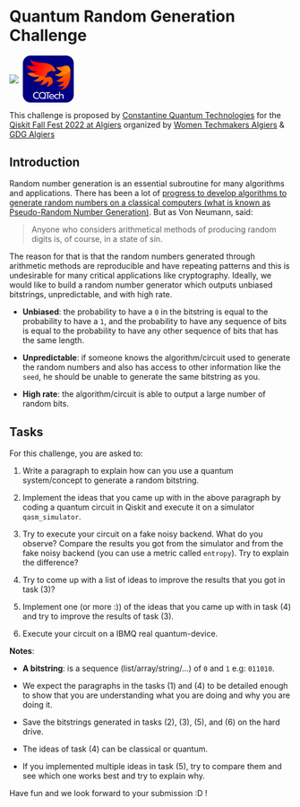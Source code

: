 # Quantum Random Generation Challenge

<p float="middle" style="pointer-events:none;">
  <img align="middle" src="https://qiskit-fall-fest-algiers.wtmalgiers.org/_next/static/media/QiskitHero.94cd5459.png" width="26%"/>
  <picture>
  <img align="middle" width="54%"/>
  </picture>
  <img align="middle" src="logos/bleu_back_white_text_zoomed.png" width="18%"/>
  
</p>

This challenge is proposed by [Constantine Quantum Technologies](https://cqtech.org/) for the [Qiskit Fall Fest 2022 at Algiers](https://qiskit-fall-fest-algiers.wtmalgiers.org/) organized by [Women Techmakers Algiers](https://www.linkedin.com/company/wtm-algiers/) & [GDG Algiers](https://www.gdgalgiers.com/)

## Introduction

Random number generation is an essential subroutine for many algorithms and applications. There has been a lot of [progress to develop algorithms to generate random numbers on a classical computers (what is known as Pseudo-Random Number Generation)](https://towardsdatascience.com/where-does-python-get-its-random-numbers-from-81dece23b712). But as Von Neumann, said:

> Anyone who considers arithmetical methods of producing random digits is, of course, in a state of sin.

The reason for that is that the random numbers generated through arithmetic methods are reproducible and have repeating patterns and this is undesirable for many critical applications like cryptography. Ideally, we would like to build a random number generator which outputs unbiased bitstrings, unpredictable, and with high rate.

- **Unbiased**: the probability to have a `0` in the bitstring is equal to the probability to have a `1`, and the probability to have any sequence of bits is equal to the probability to have any other sequence of bits that has the same length.

- **Unpredictable**: if someone knows the algorithm/circuit used to generate the random numbers and also has access to other information like the `seed`, he should be unable to generate the same bitstring as you.

- **High rate**: the algorithm/circuit is able to output a large number of random bits.

## Tasks

For this challenge, you are asked to:

1. Write a paragraph to explain how can you use a quantum system/concept to generate a random bitstring.

2. Implement the ideas that you came up with in the above paragraph by coding a quantum circuit in Qiskit and execute it on a simulator `qasm_simulator`.

3. Try to execute your circuit on a fake noisy backend. What do you observe? Compare the results you got from the simulator and from the fake noisy backend (you can use a metric called `entropy`). Try to explain the difference?

4. Try to come up with a list of ideas to improve the results that you got in task (3)?

5. Implement one (or more :)) of the ideas that you came up with in task (4) and try to improve the results of task (3).

6. Execute your circuit on a IBMQ real quantum-device.

**Notes**:

- **A bitstring**: is a sequence (list/array/string/...) of `0` and `1` e.g: `011010`.

- We expect the paragraphs in the tasks (1) and (4) to be detailed enough to show that you are understanding what you are doing and why you are doing it.

- Save the bitstrings generated in tasks (2), (3), (5), and (6) on the hard drive.

- The ideas of task (4) can be classical or quantum.

- If you implemented multiple ideas in task (5), try to compare them and see which one works best and try to explain why.

Have fun and we look forward to your submission :D !
